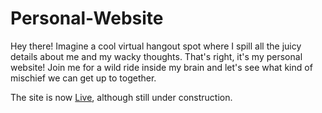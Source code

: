 # Personal-Website

Hey there! Imagine a cool virtual hangout spot where I spill all the juicy details about me and my wacky thoughts. That's right, it's my personal website! Join me for a wild ride inside my brain and let's see what kind of mischief we can get up to together.


The site is now [Live](https://shashwatadh.github.io), although still under construction.
